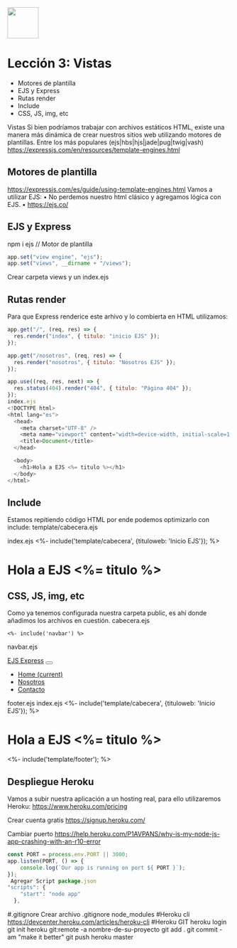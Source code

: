 <img  src='../logo.png' height='70px'>

# Lección 3: Vistas

* Motores de plantilla
* EJS y Express
* Rutas render
* Include
* CSS, JS, img, etc



Vistas
Si bien podríamos trabajar con archivos estáticos HTML, existe una manera más dinámica de crear nuestros sitios web utilizando motores de plantillas.
Entre los más populares (ejs|hbs|hjs|jade|pug|twig|vash)
https://expressjs.com/en/resources/template-engines.html

## Motores de plantilla
https://expressjs.com/es/guide/using-template-engines.html
Vamos a utilizar EJS:
•	No perdemos nuestro html clásico y agregamos lógica con EJS.
•	https://ejs.co/

## EJS y Express

npm i ejs
// Motor de plantilla
```javascript
app.set("view engine", "ejs");
app.set("views", __dirname + "/views");
```
Crear carpeta views y un index.ejs

## Rutas render

Para que Express renderice este arhivo y lo combierta en HTML utilizamos:
```javascript
app.get("/", (req, res) => {
  res.render("index", { titulo: "inicio EJS" });
});

app.get("/nosotros", (req, res) => {
  res.render("nosotros", { titulo: "Nosotros EJS" });
});

app.use((req, res, next) => {
  res.status(404).render("404", { titulo: "Página 404" });
});
index.ejs
<!DOCTYPE html>
<html lang="es">
  <head>
    <meta charset="UTF-8" />
    <meta name="viewport" content="width=device-width, initial-scale=1.0" />
    <title>Document</title>
  </head>

  <body>
    <h1>Hola a EJS <%= titulo %></h1>
  </body>
</html>
```

## Include

Estamos repitiendo código HTML por ende podemos optimizarlo con include:
template/cabecera.ejs
<!DOCTYPE html>
<html lang="es">

<head>
    <meta charset="UTF-8">
    <meta name="viewport" content="width=device-width, initial-scale=1.0">
    <title><%= tituloweb %></title>
</head>

<body>
index.ejs
<%- include('template/cabecera', {tituloweb: 'Inicio EJS'}); %>
<h1>Hola a EJS <%= titulo %></h1>
</body>

</html>

## CSS, JS, img, etc
Como ya tenemos configurada nuestra carpeta public, es ahí donde añadimos los archivos en cuestión.
cabecera.ejs

<!DOCTYPE html>
<html lang="es">

<head>
    <meta charset="UTF-8">
    <meta name="viewport" content="width=device-width, initial-scale=1.0">
    <title><%= tituloweb %></title>
    <link rel="stylesheet" href="/bootstrap.min.css">
</head>

<body class="container">

    <%- include('navbar') %>
navbar.ejs
<nav class="navbar navbar-expand-lg navbar-dark bg-dark">
    <a class="navbar-brand" href="/">EJS Express</a>
    <button class="navbar-toggler" type="button" data-toggle="collapse" data-target="#navbarNav" aria-controls="navbarNav" aria-expanded="false" aria-label="Toggle navigation">
        <span class="navbar-toggler-icon"></span>
    </button>
    <div class="collapse navbar-collapse" id="navbarNav">
        <ul class="navbar-nav ml-auto">
        <li class="nav-item">
            <a class="nav-link" href="/">Home <span class="sr-only">(current)</span></a>
        </li>
        <li class="nav-item">
            <a class="nav-link" href="/nosotros">Nosotros</a>
        </li>
        <li class="nav-item">
            <a class="nav-link" href="/contacto">Contacto</a>
        </li>
        </ul>
    </div>
</nav>
footer.ejs
    <script src="https://code.jquery.com/jquery-3.5.1.slim.min.js" integrity="sha384-DfXdz2htPH0lsSSs5nCTpuj/zy4C+OGpamoFVy38MVBnE+IbbVYUew+OrCXaRkfj" crossorigin="anonymous"></script>
    <script src="/js/bootstrap.min.js"></script>
</body>
</html>
index.ejs
<%- include('template/cabecera', {tituloweb: 'Inicio EJS'}); %>

<h1>Hola a EJS <%= titulo %></h1>

<%- include('template/footer'); %>

## Despliegue Heroku

Vamos a subir nuestra aplicación a un hosting real, para ello utilizaremos Heroku: https://www.heroku.com/pricing

 Crear cuenta gratis
https://signup.heroku.com/

 Cambiar puerto
https://help.heroku.com/P1AVPANS/why-is-my-node-js-app-crashing-with-an-r10-error

```javascript
const PORT = process.env.PORT || 3000;
app.listen(PORT, () => {
    console.log(`Our app is running on port ${ PORT }`);
});
 Agregar Script package.json
"scripts": {
    "start": "node app"
  },
```

#.gitignore
Crear archivo .gitignore
node_modules
#Heroku cli
https://devcenter.heroku.com/articles/heroku-cli
#Heroku GIT
heroku login
git init
heroku git:remote -a nombre-de-su-proyecto
git add .
git commit -am "make it better"
git push heroku master

